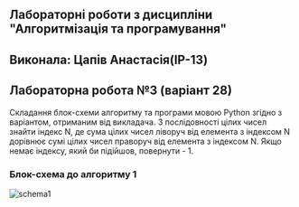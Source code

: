 ## Лабораторні роботи з дисципліни "Алгоритмізація та програмування"
## Виконала: Цапів Анастасія(IP-13)
## Лабораторна робота №3 (варіант 28)

Складання блок-схеми алгоритму та програми мовою Python згідно з варіантом, отриманим від викладача. З послідовності цілих чисел знайти індекс N, де сума цілих чисел ліворуч від елемента з індексом N дорівнює сумі цілих чисел праворуч від елемента з індексом N. Якщо немає індексу, який би підійшов, повернути - 1.


### Блок-схема до алгоритму 1
![schema1](/assets/lab3.drawio)
